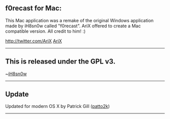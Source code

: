 f0recast for Mac:
-----------------
This Mac application was a remake of the original Windows application made by iH8sn0w called "f0recast". AriX offered to create a Mac compatible version. All credit to him! :)

http://twitter.com/AriX
[AriX](https://github.com/AriX/)

-----------------
This is released under the GPL v3.
-----------------
~[iH8sn0w](https://github.com/iH8sn0w/)

-----------------
Update
-----------------
Updated for modern OS X by Patrick Gill ([patto2k](https://github.com/patto2k/))

-----------------

